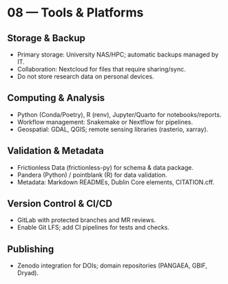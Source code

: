 # 08 — Tools & Platforms

## Storage & Backup
- Primary storage: University NAS/HPC; automatic backups managed by IT.
- Collaboration: Nextcloud for files that require sharing/sync.
- Do not store research data on personal devices.

## Computing & Analysis
- Python (Conda/Poetry), R (renv), Jupyter/Quarto for notebooks/reports.
- Workflow management: Snakemake or Nextflow for pipelines.
- Geospatial: GDAL, QGIS; remote sensing libraries (rasterio, xarray).

## Validation & Metadata
- Frictionless Data (frictionless-py) for schema & data package.
- Pandera (Python) / pointblank (R) for data validation.
- Metadata: Markdown READMEs, Dublin Core elements, CITATION.cff.

## Version Control & CI/CD
- GitLab with protected branches and MR reviews.
- Enable Git LFS; add CI pipelines for tests and checks.

## Publishing
- Zenodo integration for DOIs; domain repositories (PANGAEA, GBIF, Dryad).
